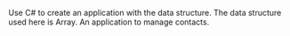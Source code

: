 Use C# to create an application with the data structure. The data structure used here is Array. An application to manage contacts.
